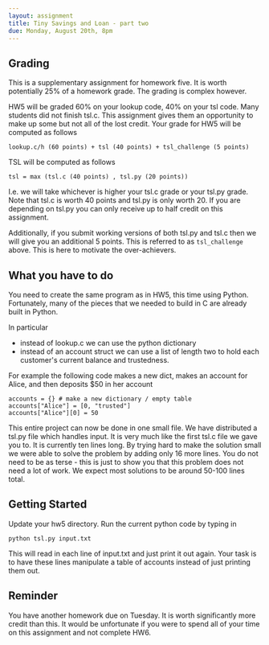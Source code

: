 ```yaml
---
layout: assignment 
title: Tiny Savings and Loan - part two
due: Monday, August 20th, 8pm 
---
```


Grading
-------

This is a supplementary assignment for homework five. It is worth potentially 25% of a homework grade. The grading is complex however. 

HW5 will be graded 60% on your lookup code, 40% on your tsl code. Many students did not finish tsl.c. This assignment gives them an opportunity to make up some but not all of the lost credit. Your grade for HW5 will be computed as follows

    lookup.c/h (60 points) + tsl (40 points) + tsl_challenge (5 points)

TSL will be computed as follows

    tsl = max (tsl.c (40 points) , tsl.py (20 points))

I.e. we will take whichever is higher your tsl.c grade or your tsl.py grade. Note that tsl.c is worth 40 points and tsl.py is only worth 20. If you are depending on tsl.py you can only receive up to half credit on this assignment.

Additionally, if you submit working versions of both tsl.py and tsl.c then we will give you an additional 5 points. This is referred to as `tsl_challenge` above. This is here to motivate the over-achievers.

What you have to do
-------------------

You need to create the same program as in HW5, this time using Python. Fortunately, many of the pieces that we needed to build in C are already built in Python. 

In particular 
* instead of lookup.c we can use the python dictionary
* instead of an account struct we can use a list of length two to hold each customer's current balance and trustedness. 

For example the following code makes a new dict, makes an account for Alice,
and then deposits $50 in her account

    accounts = {} # make a new dictionary / empty table
    accounts["Alice"] = [0, "trusted"]
    accounts["Alice"][0] = 50

This entire project can now be done in one small file. We have distributed a tsl.py file which handles input. It is very much like the first tsl.c file we gave you to. It is currently ten lines long. By trying hard to make the solution small we were able to solve the problem by adding only 16 more lines. You do not need to be as terse - this is just to show you that this problem does not need a lot of work. We expect most solutions to be around 50-100 lines total.

Getting Started
---------------

Update your hw5 directory. Run the current python code by typing in 

    python tsl.py input.txt

This will read in each line of input.txt and just print it out again. Your task
is to have these lines manipulate a table of accounts instead of just printing
them out. 

Reminder
--------

You have another homework due on Tuesday. It is worth significantly more credit than this. It would be unfortunate if you were to spend all of your time on this assignment and not complete HW6.
